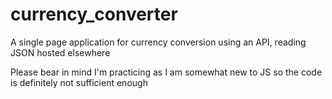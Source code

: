 # currency_converter
A single page application for currency conversion using an API, reading JSON hosted elsewhere

Please bear in mind I'm practicing as I am somewhat new to JS so the code is definitely not sufficient enough
